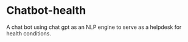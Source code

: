 # Chatbot-health
A chat bot using chat gpt as an NLP engine to serve as a helpdesk for health conditions.
